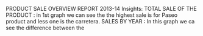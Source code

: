 PRODUCT SALE OVERVIEW REPORT 2013-14
Insights: 
TOTAL SALE OF THE PRODUCT : in 1st graph we can see the the highest sale is for Paseo product and less one is the carretera.
SALES BY YEAR : In this graph we ca see the difference between the 
